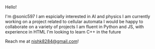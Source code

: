 Hello!

I'm @sonic597
I am espicially interested in AI and physics
I am currently working on a project related to cellular automata
I would be happy to collaborate on a variety of projects
I am fluent in Python and JS, with experience in HTML
I'm looking to learn C++ in the future

Reach me at nishk8284@gmail.com!
